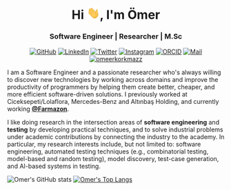 <h1 align="center">Hi <img src="https://raw.githubusercontent.com/ABSphreak/ABSphreak/master/gifs/Hi.gif" width="30px">, I'm Ömer</h1>
<h3 align="center">Software Engineer | Researcher | M.Sc</h3>
<p align="center">
<a href="https://github.com/omeerkorkmazz" target="_blank"><img alt="GitHub" src="https://img.shields.io/badge/-Github-181717?style=flat-square&logo=GitHub&logoColor=white"></a>
<a href="https://www.linkedin.com/in/omerkorkmazz" target="_blank"><img alt="LinkedIn" src="https://img.shields.io/badge/-LinkedIn-0077B5?style=flat-square&logo=Linkedin&logoColor=white"></a>
<a href="https://twitter.com/korkmazomeer" target="_blank"><img alt="Twitter" src="https://img.shields.io/badge/-Twitter-1DA1F2?style=flat-square&logo=Twitter&logoColor=white"></a>
<a href="https://www.instagram.com/omeerkorkmazz" target="_blank"><img alt="Instagram" src="https://img.shields.io/badge/-Instagram-E4405F?style=flat-square&logo=Instagram&logoColor=white"></a>
<a href="https://orcid.org/0000-0002-9807-0394" target="_blank"><img alt="ORCID" src="https://img.shields.io/badge/-ORCID-A6CE39?style=flat-square&logo=ORCID&logoColor=white"></a>
<a href="mailto:omer.korkmaz.95@windowslive.com" target="_blank"><img alt="Mail" src="https://img.shields.io/badge/-Mail-c14438?style=flat-square&logo=Gmail&logoColor=white"></a>
<a href="#" target="_blank"><img src="https://komarev.com/ghpvc/?username=omeerkorkmazz&label=Profile%20views&color=0e75b6&style=flat" alt="omeerkorkmazz"/></a>
</p>




I am a Software Engineer and a passionate researcher who's always willing to discover new technologies by working across domains and improve the productivity of programmers by helping them create better, cheaper, and more efficient software-driven solutions. I previously worked at Ciceksepeti/Lolaflora, Mercedes-Benz and Altınbaş Holding, and currently working **[@Farmazon](https://farmazon.com.tr)**. 

I like doing research in the intersection areas of **software engineering** and **testing** by developing practical techniques, and to solve industrial problems under academic contributions by connecting the industry to the academy. In particular, my research interests include, but not limited to: software engineering, automated testing techniques (e.g., combinatorial testing, model-based and random testing), model discovery, test-case generation, and AI-based systems in testing.
 
![Omer's GitHub stats](https://github-readme-stats.vercel.app/api?username=omeerkorkmazz&count_private=true&show_icons=true&hide=contribs&theme=tokyonight)
[![Omer's Top Langs](https://github-readme-stats.vercel.app/api/top-langs/?username=omeerkorkmazz&layout=compact&theme=dracula)](https://github.com/omeerkorkmazz/github-readme-stats)
